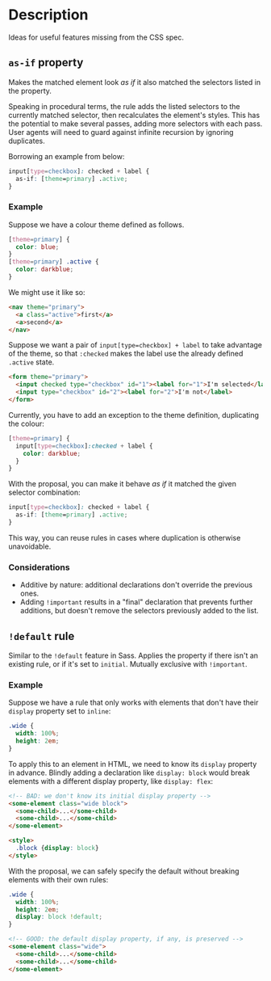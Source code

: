 # Description

Ideas for useful features missing from the CSS spec.

## `as-if` property

Makes the matched element look _as if_ it also matched the selectors listed
in the property.

Speaking in procedural terms, the rule adds the listed selectors to the currently matched
selector, then recalculates the element's styles. This has the potential to make
several passes, adding more selectors with each pass. User agents will need to
guard against infinite recursion by ignoring duplicates.

Borrowing an example from below:

```css
input[type=checkbox]: checked + label {
  as-if: [theme=primary] .active;
}
```

### Example

Suppose we have a colour theme defined as follows.

```css
[theme=primary] {
  color: blue;
}
[theme=primary] .active {
  color: darkblue;
}
```

We might use it like so:

```html
<nav theme="primary">
  <a class="active">first</a>
  <a>second</a>
</nav>
```

Suppose we want a pair of `input[type=checkbox] + label` to take advantage of
the theme, so that `:checked` makes the label use the already defined `.active`
state.

```html
<form theme="primary">
  <input checked type="checkbox" id="1"><label for="1">I'm selected</label>
  <input type="checkbox" id="2"><label for="2">I'm not</label>
</form>
```

Currently, you have to add an exception to the theme definition, duplicating
the colour:

```css
[theme=primary] {
  input[type=checkbox]:checked + label {
    color: darkblue;
  }
}
```

With the proposal, you can make it behave _as if_ it matched the given selector
combination:

```css
input[type=checkbox]: checked + label {
  as-if: [theme=primary] .active;
}
```

This way, you can reuse rules in cases where duplication is otherwise
unavoidable.

### Considerations

* Additive by nature: additional declarations don't override the previous ones.
* Adding `!important` results in a "final" declaration that prevents further
  additions, but doesn't remove the selectors previously added to the list.

## `!default` rule

Similar to the `!default` feature in Sass. Applies the property if there isn't
an existing rule, or if it's set to `initial`. Mutually exclusive with
`!important`.

### Example

Suppose we have a rule that only works with elements that don't have their
`display` property set to `inline`:

```css
.wide {
  width: 100%;
  height: 2em;
}
```

To apply this to an element in HTML, we need to know its `display` property
in advance. Blindly adding a declaration like `display: block` would break
elements with a different display property, like `display: flex`:

```html
<!-- BAD: we don't know its initial display property -->
<some-element class="wide block">
  <some-child>...</some-child>
  <some-child>...</some-child>
</some-element>

<style>
  .block {display: block}
</style>
```

With the proposal, we can safely specify the default without breaking elements
with their own rules:

```css
.wide {
  width: 100%;
  height: 2em;
  display: block !default;
}
```

```html
<!-- GOOD: the default display property, if any, is preserved -->
<some-element class="wide">
  <some-child>...</some-child>
  <some-child>...</some-child>
</some-element>
```
